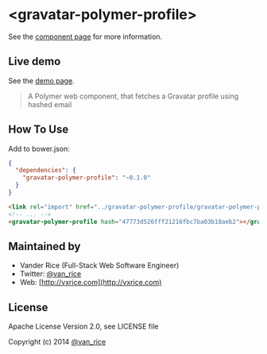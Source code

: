 &lt;gravatar-polymer-profile&gt;
============

See the [component page](http://vanxrice.github.io/gravatar-polymer-profile/components/gravatar-polymer-profile) for more information.

## Live demo
See the [demo page](http://vanxrice.github.io/gravatar-polymer-profile/components/gravatar-polymer-profile/demo.html).

> A Polymer web component, that fetches a Gravatar profile using hashed email

## How To Use
Add to bower.json:
```json
{
  "dependencies": {
    "gravatar-polymer-profile": "~0.1.0"
  }
}
```
```html
<link rel="import" href="../gravatar-polymer-profile/gravatar-polymer-profile.html">
<!-- ... -->
<gravatar-polymer-profile hash="47773d526fff21216fbc7ba03b18aeb2"></gravatar-polymer-profile>
```

## Maintained by
- Vander Rice (Full-Stack Web Software Engineer)
- Twitter: [@van_rice](http://twitter.com/van_rice)
- Web: [http://vxrice.com](http://vxrice.com)

## License
Apache License Version 2.0, see LICENSE file

Copyright (c) 2014 [@van_rice](http://twitter.com/van_rice)
